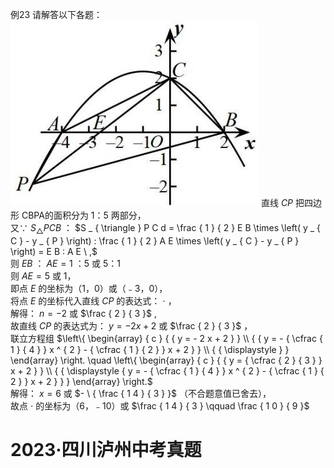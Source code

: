 例23 请解答以下各题：
![](<../../qs_image_DB/专题3-3_二次函数面积定值、比例问题以及米勒角问题（解析版）_/cd7e7df443ad428c91378cd75e24ccdd01a0c638538417ed2fde7889bdf52754.jpg>)
直线 $C P$ 把四边形 CBPA的面积分为 1：5 两部分，  
又∵ $S _ { \triangle } P C B$ ： $S _ { \triangle } P C d = \frac { 1 } { 2 } E B \times \left( y _ { C } - y _ { P } \right) : \frac { 1 } { 2 } A E \times \left( y _ { C } - y _ { P } \right) = E B : A E \ ,$   
则 $E B$ ： $A E { = } 1$ ：5 或 5：1  
则 $A E { = } 5$ 或 1，  
即点 $E$ 的坐标为（1，0）或（﹣3，0），  
将点 $E$ 的坐标代入直线 $C P$ 的表达式： $\cdot$ ，  
解得： $n = - 2$ 或 $\frac { 2 } { 3 }$ ,  
故直线 $C P$ 的表达式为： $y = - 2 x + 2$ 或 $\frac { 2 } { 3 }$ ，  
联立方程组 $\left\{ \begin{array} { c } { { y = - 2 x + 2 } } \\ { { y = - { \cfrac { 1 } { 4 } } x ^ { 2 } - { \cfrac { 1 } { 2 } } x + 2 } } \\ { { \displaystyle } } \end{array} \right. \quad \left\{ \begin{array} { c } { { y = { \cfrac { 2 } { 3 } } x + 2 } } \\ { { \displaystyle { y = - { \cfrac { 1 } { 4 } } x ^ { 2 } - { \cfrac { 1 } { 2 } } x + 2 } } } \end{array} \right.$   
解得： $x = 6$ 或 $- \ { \frac { 1 4 } { 3 } }$ （不合题意值已舍去），  
故点 $\cdot$ 的坐标为（6，﹣10）或 $\frac { 1 4 } { 3 } \qquad \frac { 1 0 } { 9 }$
# 2023·四川泸州中考真题
